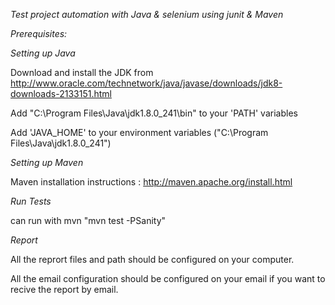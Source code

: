 
*Test project automation with Java & selenium using junit & Maven*

*Prerequisites:*

*Setting up Java*

Download and install the JDK from http://www.oracle.com/technetwork/java/javase/downloads/jdk8-downloads-2133151.html

Add "C:\Program Files\Java\jdk1.8.0_241\bin" to your 'PATH' variables

Add 'JAVA_HOME' to your environment variables ("C:\Program Files\Java\jdk1.8.0_241")

*Setting up Maven*

Maven installation instructions : http://maven.apache.org/install.html

*Run Tests*

can run with mvn "mvn test -PSanity"

*Report*

All the reprort files and path should be configured on your computer.

All the email configuration should be configured on your email if you want to recive the report by email.


